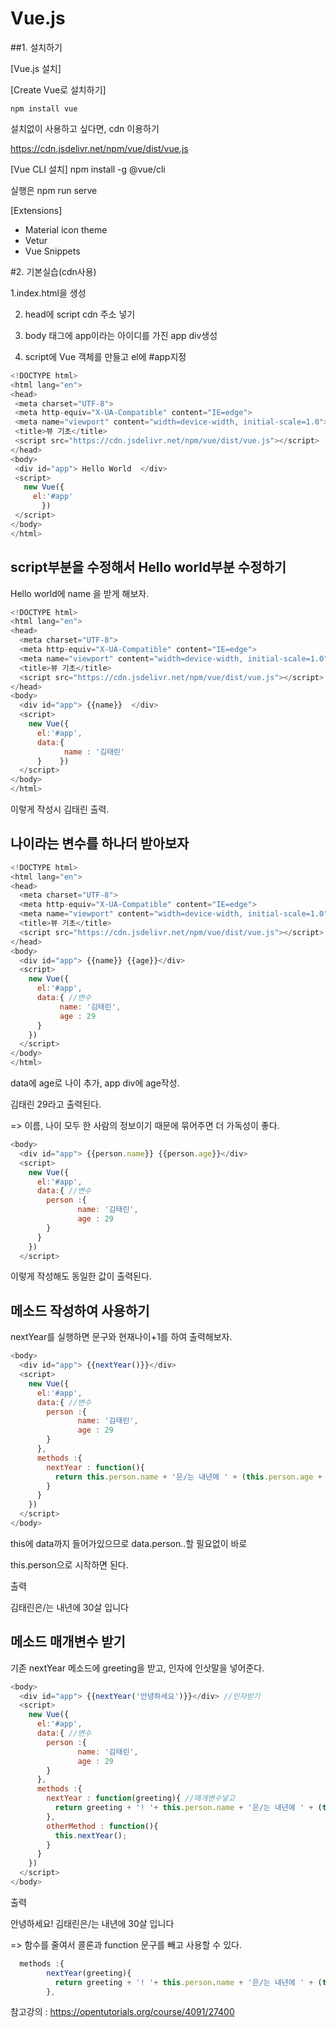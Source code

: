 # Vue.js
##1. 설치하기

[Vue.js 설치]

[Create Vue로 설치하기]
```node
npm install vue
``` 

설치없이 사용하고 싶다면, cdn 이용하기 

 https://cdn.jsdelivr.net/npm/vue/dist/vue.js
 
 [Vue CLI 설치]
npm install -g @vue/cli

실행은 npm run serve


[Extensions]
- Material icon theme
- Vetur
- Vue Snippets


#2. 기본실습(cdn사용)


1.index.html을 생성

2. head에 script cdn 주소 넣기

  <script src="https://cdn.jsdelivr.net/npm/vue/dist/vue.js"> </script>

3. body 태그에 app이라는 아이디를 가진 app div생성

4. script에 Vue 객체를 만들고 el에 #app지정
 
 ``` js
 <!DOCTYPE html>
<html lang="en">
<head>
  <meta charset="UTF-8">
  <meta http-equiv="X-UA-Compatible" content="IE=edge">
  <meta name="viewport" content="width=device-width, initial-scale=1.0">
  <title>뷰 기초</title>
  <script src="https://cdn.jsdelivr.net/npm/vue/dist/vue.js"></script>
</head>
<body>
  <div id="app"> Hello World  </div>
  <script>
    new Vue({
      el:'#app'
        })
  </script>
</body>
</html>
 ```
 ## script부분을 수정해서 Hello world부분 수정하기

Hello world에 name 을 받게 해보자.
```js
<!DOCTYPE html>
<html lang="en">
<head>
  <meta charset="UTF-8">
  <meta http-equiv="X-UA-Compatible" content="IE=edge">
  <meta name="viewport" content="width=device-width, initial-scale=1.0">
  <title>뷰 기초</title>
  <script src="https://cdn.jsdelivr.net/npm/vue/dist/vue.js"></script>
</head>
<body>
  <div id="app"> {{name}}  </div>
  <script>
    new Vue({
      el:'#app',
      data:{
            name : '김태린'
      }    })
  </script>
</body>
</html>
```
이렇게 작성시 김태린 출력.


## 나이라는 변수를 하나더 받아보자
```js
<!DOCTYPE html>
<html lang="en">
<head>
  <meta charset="UTF-8">
  <meta http-equiv="X-UA-Compatible" content="IE=edge">
  <meta name="viewport" content="width=device-width, initial-scale=1.0">
  <title>뷰 기초</title>
  <script src="https://cdn.jsdelivr.net/npm/vue/dist/vue.js"></script>
</head>
<body>
  <div id="app"> {{name}} {{age}}</div>
  <script>
    new Vue({
      el:'#app',
      data:{ //변수
           name: '김태린',
           age : 29
      }
    })
  </script>
</body>
</html>
```
 data에 age로 나이 추가, app div에 age작성.


김태린 29라고 출력된다.

=> 이름, 나이 모두 한 사람의 정보이기 때문에 묶어주면 더 가독성이 좋다.
```js
<body>
  <div id="app"> {{person.name}} {{person.age}}</div>
  <script>
    new Vue({
      el:'#app',
      data:{ //변수
        person :{
               name: '김태린',
               age : 29
        }
      }
    })
  </script>
```
이렇게 작성해도 동일한 값이 출력된다.

 

## 메소드 작성하여 사용하기

nextYear를 실행하면 문구와 현재나이+1를 하여 출력해보자.

```js
<body>
  <div id="app"> {{nextYear()}}</div>
  <script>
    new Vue({
      el:'#app',
      data:{ //변수
        person :{
               name: '김태린',
               age : 29
        }
      },
      methods :{
        nextYear : function(){
          return this.person.name + '은/는 내년에 ' + (this.person.age + 1) + '살 입니다';
        }
      }
    })
  </script>
</body>
```
this에 data까지 들어가있으므로 data.person..할 필요없이 바로

this.person으로 시작하면 된다.
 

출력 

김태린은/는 내년에 30살 입니다

 

## 메소드 매개변수 받기

기존 nextYear 메소드에 greeting을 받고, 인자에 인삿말을 넣어준다.
```js
<body>
  <div id="app"> {{nextYear('안녕하세요')}}</div> //인자받기
  <script>
    new Vue({
      el:'#app',
      data:{ //변수
        person :{
               name: '김태린',
               age : 29
        }
      },
      methods :{
        nextYear : function(greeting){ //매개변수넣고
          return greeting + '! '+ this.person.name + '은/는 내년에 ' + (this.person.age + 1) + '살 입니다';
        },
        otherMethod : function(){
          this.nextYear();
        }
      }
    })
  </script>
</body>
```

출력

안녕하세요! 김태린은/는 내년에 30살 입니다

 

=> 함수를 줄여서  콜론과 function 문구를 빼고 사용할 수 있다.
```js
  methods :{
        nextYear(greeting){
          return greeting + '! '+ this.person.name + '은/는 내년에 ' + (this.person.age + 1) + '살 입니다';
        },
```

참고강의 : https://opentutorials.org/course/4091/27400
